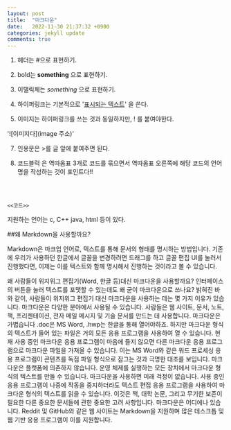 ```yaml
---
layout: post
title:  "마크다운"
date:   2022-11-30 21:37:32 +0900
categories: jekyll update
comments: true
---
```

1) 헤더는 #으로 표현하기.

2) bold는 **something** 으로 표현하기.

3) 이탤릭체는 _something_ 으로 표현하기.

4) 하이퍼링크는 기본적으로 '[표시되는 텍스트](주소창)' 을 쓴다.

6) 이미지는 하이퍼링크를 쓰는 것과 동일하지만, ! 를 붙여야한다.

'![이미지다](image 주소)'

7) 인용문은 >를 글 앞에 붙여주면 된다.

8) 코드블럭 은 역따옴표 3개로 코드를 묶으면서 역따옴표 오른쪽에 해당 코드의 언어명을 작성하는 것이 포인트다!!

​

```<언어명>

<<코드>>

```

지원하는 언어는 c, C++ java, html 등이 있다.

##왜 Markdown을 사용할까요?

Markdown은 마크업 언어로, 텍스트를 통해 문서의 형태를 명시하는 방법입니다. 기존에 우리가 사용하던 한글에서 글꼴을 변경하려면 드래그를 하고 글꼴 편집 UI를 눌러서 진행했다면, 이제는 이를 텍스트와 함께 명시해서 진행하는 것이라고 볼 수 있습니다.

왜 사람들이 위지위그 편집기(Word, 한글 등)대신 마크다운을 사용할까요? 인터페이스의 버튼을 눌러 텍스트를 포맷할 수 있는데도 왜 굳이 마크다운으로 쓰나요? 밝혀진 바와 같이, 사람들이 위지위그 편집기 대신 마크다운을 사용하는 데는 몇 가지 이유가 있습니다.
마크다운은 다양한 분야에서 사용될 수 있습니다. 사람들은 웹 사이트, 문서, 노트, 책, 프리젠테이션, 전자 메일 메시지 및 기술 문서를 만드는 데 사용합니다.
마크다운은 가볍습니다 .doc은 MS Word, .hwp는 한글을 통해 열어야하죠. 하지만 마크다운 형식의 텍스트가 들어 있는 파일은 거의 모든 응용 프로그램을 사용하여 열 수 있습니다. 현재 사용 중인 마크다운 응용 프로그램이 마음에 들지 않으면 다른 마크다운 응용 프로그램으로 마크다운 파일을 가져올 수 있습니다. 이는 MS Word와 같은 워드 프로세싱 응용 프로그램이 콘텐츠를 독점 파일 형식으로 잠그는 것과 극명한 대조를 보입니다.
마크다운은 플랫폼에 의존하지 않습니다. 운영 체제를 실행하는 모든 장치에서 마크다운 형식의 텍스트를 만들 수 있습니다.
마크다운을 사용하면 미래 걱정이 없습니다. 사용 중인 응용 프로그램이 나중에 작동을 중지하더라도 텍스트 편집 응용 프로그램을 사용하여 마크다운 형식의 텍스트를 읽을 수 있습니다. 이것은 책, 대학 논문, 그리고 무기한 보존이 필요한 다른 중요한 문서들에 관한 중요한 고려 사항입니다.
마크다운은 어디에나 있습니다. Reddit 및 GitHub와 같은 웹 사이트는 Markdown을 지원하며 많은 데스크톱 및 웹 기반 응용 프로그램이 이를 지원합니다.
